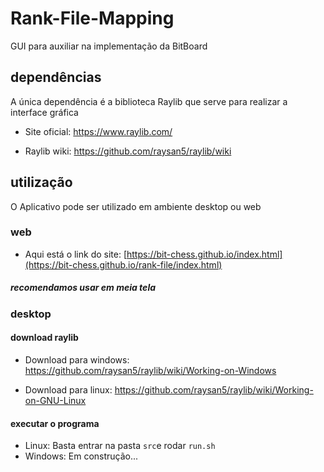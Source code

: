 # Rank-File-Mapping
GUI para auxiliar na implementação da BitBoard

## dependências

A única dependência é a biblioteca Raylib que serve para realizar a interface gráfica

- Site oficial: https://www.raylib.com/

- Raylib wiki: https://github.com/raysan5/raylib/wiki

## utilização
O Aplicativo pode ser utilizado em ambiente desktop ou web

### web
- Aqui está o link do site: [https://bit-chess.github.io/index.html](https://bit-chess.github.io/rank-file/index.html)

##### recomendamos usar em meia tela 

### desktop

#### download raylib
- Download para windows: https://github.com/raysan5/raylib/wiki/Working-on-Windows

- Download para linux: https://github.com/raysan5/raylib/wiki/Working-on-GNU-Linux

#### executar o programa
- Linux: Basta entrar na pasta `src`e rodar `run.sh`
- Windows: Em construção...

